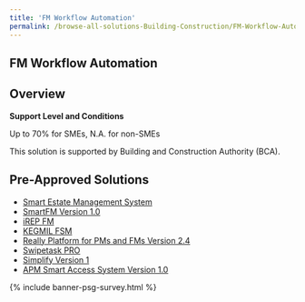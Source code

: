 ```yaml
---
title: 'FM Workflow Automation'
permalink: /browse-all-solutions-Building-Construction/FM-Workflow-Automation
---
```


## FM Workflow Automation
## Overview

**Support Level and Conditions**

Up to 70% for SMEs, N.A. for non-SMEs

This solution is supported by Building and Construction Authority (BCA).

## Pre-Approved Solutions

- <a href='/productivity-solutions-grant/solutionrepo/solution1644' target='_blank'>Smart Estate Management System</a><br>
- <a href='/productivity-solutions-grant/solutionrepo/solution1732' target='_blank'>SmartFM Version 1.0</a><br>
- <a href='/productivity-solutions-grant/solutionrepo/solution1883' target='_blank'>iREP FM</a><br>
- <a href='/productivity-solutions-grant/solutionrepo/solution2287' target='_blank'>KEGMIL FSM</a><br>
- <a href='/productivity-solutions-grant/solutionrepo/solution2300' target='_blank'>Really Platform for PMs and FMs Version 2.4</a><br>
- <a href='/productivity-solutions-grant/solutionrepo/solution2360' target='_blank'>Swipetask PRO</a><br>
- <a href='/productivity-solutions-grant/solutionrepo/solution2665' target='_blank'>Simplify Version 1</a><br>
- <a href='/productivity-solutions-grant/solutionrepo/solution2768' target='_blank'>APM Smart Access System Version 1.0</a><br>

{% include banner-psg-survey.html %}
